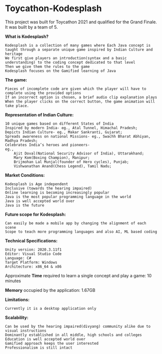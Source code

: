 # Toycathon-Kodesplash

This project was built for Toycathon 2021 and qualified for the Grand Finale. It was built by a team of 5.

**What is Kodesplash?**

	Kodesplash is a collection of many games where Each Java concept is taught through a separate unique game inspired by Indian Culture and heritage
	We first give players an introduction(syntax and a basic understanding) to the coding concept dedicated to that level
	Then we give them the rules to the game
	Kodesplash focuses on the Gamified learning of Java

**The game:**

	Pieces of incomplete code are given which the player will have to complete using the provided options
	If an incorrect option is chosen, a brief audio clip explanation plays
	When the player clicks on the correct button, the game animation will take place.
		
**Representation of Indian Culture:**

	10 unique games based on different States of India
	Inspired by modern India- eg., Atal Tunnel, Himachal Pradesh;
	Depicts Indian Culture- eg., Makar Sankranti, Gujarat;
	Spreads awareness on national Missions- eg., Swachh Bharat Abhiyan, Madhya Pradesh;
	Celebrates India’s heroes and pioneers- 
	eg., 
		Ajit Doval(National Security Advisor of India), Uttarakhand;
		Mary Kom(Boxing Champion), Manipur;
		Brijmohan Lal Munjal(founder of Hero cycles), Punjab;
		Vishwanathan Anand(Chess Legend), Tamil Nadu;  		
	

**Market Conditions:**

	Kodesplash is Age independent
	Inclusive (towards the hearing impaired)
	Online learning is becoming increasingly popular
	Java is the most popular programming language in the world
	Java is well accepted world over
	Java is the future

**Future scope for Kodesplash:**

	Can easily be made a mobile app by changing the alignment of each scene
	Scope to teach more programming languages and also AI, ML based coding
	
**Technical Specifications:**

	Unity version: 2020.3.11f1
	Editor: Visual Studio Code
	Language: C#
	Target Platform: Windows
	Architecture: x86_64 & x86

Approximate **Time** required to learn a single concept and play a game: 10 minutes

**Memory** occupied by the application: 1.67GB

**Limitations:**

	Currently it is a desktop application only

**Scalability:**

	Can be used by the hearing impaired(divyang) community alike due to visual instructions
	Dominantly established in all middle, high schools and colleges
	Education is well accepted world over
	Gamified approach keeps the user interested 
	Professionalism is still intact
